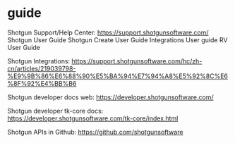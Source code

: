 # guide

Shotgun Support/Help Center:
https://support.shotgunsoftware.com/
  Shotgun User Guide
  Shotgun Create User Guide
  Integrations User guide
  RV User Guide
  
Shotgun Integrations:
https://support.shotgunsoftware.com/hc/zh-cn/articles/219039798-%E9%9B%86%E6%88%90%E5%BA%94%E7%94%A8%E5%92%8C%E6%8F%92%E4%BB%B6


Shotgun developer docs web:
https://developer.shotgunsoftware.com/

Shotgun developer tk-core docs:
https://developer.shotgunsoftware.com/tk-core/index.html

Shotgun APIs in Github:
https://github.com/shotgunsoftware
